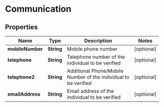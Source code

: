 

# Communication



## Properties

| Name | Type | Description | Notes |
|------------ | ------------- | ------------- | -------------|
|**mobileNumber** | **String** | Mobile phone number |  [optional] |
|**telephone** | **String** | Telephone number of the individual to be verified |  [optional] |
|**telephone2** | **String** | Additional Phone/Mobile Number of the individual to be verified |  [optional] |
|**emailAddress** | **String** | Email address of the individual to be verified |  [optional] |



